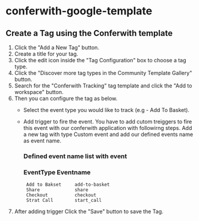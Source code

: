 # conferwith-google-template

## Create a Tag using the Conferwith template

1. Click the "Add a New Tag" button.
2. Create a title for your tag.
3. Click the edit icon inside the "Tag Configuration" box to choose a tag type.
4. Click the "Discover more tag types in the Community Template Gallery" button.
5. Search for the "Conferwith Tracking" tag template and click the "Add to workspace" button.
6. Then you can configure the tag as below.
   - Select the event type you would like to track (e.g - Add To Basket).
   - Add trigger to fire the event. 
      You have to add cutom treiggers to fire this event with our conferwith application with followirng steps.
      Add a new tag with type Custom event and add our defined events name as event name.

      ### Defined event name list with event 
	  
      ### EventType       	Eventname 
          Add to Bakset  	add-to-basket
          Share          	share
          Checkout	  		checkout
          Strat Call	 	start_call 

7. After adding trigger Click the "Save" button to save the Tag.
